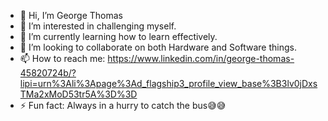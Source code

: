 - 👋 Hi, I’m George Thomas
- 👀 I’m interested in challenging myself.
- 🌱 I’m currently learning how to learn effectively.
- 💞️ I’m looking to collaborate on both Hardware and Software things.
- 📫 How to reach me: https://www.linkedin.com/in/george-thomas-45820724b/?lipi=urn%3Ali%3Apage%3Ad_flagship3_profile_view_base%3B3lv0jDxsTMa2xMoD53tr5A%3D%3D
- ⚡ Fun fact: Always in a hurry to catch the bus😅😅

<!---
Geot44/Geot44 is a ✨ special ✨ repository because its `README.md` (this file) appears on your GitHub profile.
You can click the Preview link to take a look at your changes.
--->
